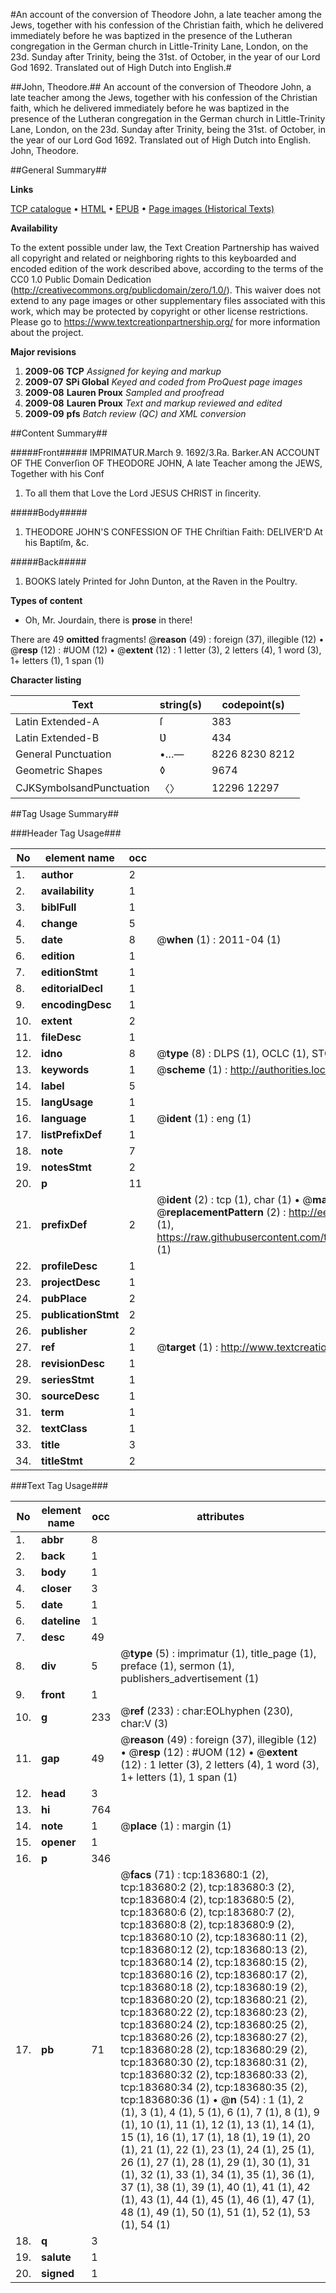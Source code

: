 #An account of the conversion of Theodore John, a late teacher among the Jews, together with his confession of the Christian faith, which he delivered immediately before he was baptized in the presence of the Lutheran congregation in the German church in Little-Trinity Lane, London, on the 23d. Sunday after Trinity, being the 31st. of October, in the year of our Lord God 1692. Translated out of High Dutch into English.#

##John, Theodore.##
An account of the conversion of Theodore John, a late teacher among the Jews, together with his confession of the Christian faith, which he delivered immediately before he was baptized in the presence of the Lutheran congregation in the German church in Little-Trinity Lane, London, on the 23d. Sunday after Trinity, being the 31st. of October, in the year of our Lord God 1692. Translated out of High Dutch into English.
John, Theodore.

##General Summary##

**Links**

[TCP catalogue](http://www.ota.ox.ac.uk/tcp/)  • 
[HTML](http://tei.it.ox.ac.uk/tcp/Texts-HTML/free/B03/B03911.html)  • 
[EPUB](http://tei.it.ox.ac.uk/tcp/Texts-EPUB/free/B03/B03911.epub) • 
[Page images (Historical Texts)](https://historicaltexts.jisc.ac.uk/eebo-99889358e)

**Availability**

To the extent possible under law, the Text Creation Partnership has waived all copyright and related or neighboring rights to this keyboarded and encoded edition of the work described above, according to the terms of the CC0 1.0 Public Domain Dedication (http://creativecommons.org/publicdomain/zero/1.0/). This waiver does not extend to any page images or other supplementary files associated with this work, which may be protected by copyright or other license restrictions. Please go to https://www.textcreationpartnership.org/ for more information about the project.

**Major revisions**

1. __2009-06__ __TCP__ *Assigned for keying and markup*
1. __2009-07__ __SPi Global__ *Keyed and coded from ProQuest page images*
1. __2009-08__ __Lauren Proux__ *Sampled and proofread*
1. __2009-08__ __Lauren Proux__ *Text and markup reviewed and edited*
1. __2009-09__ __pfs__ *Batch review (QC) and XML conversion*

##Content Summary##

#####Front#####
IMPRIMATUR.March 9. 1692/3.Ra. Barker.AN ACCOUNT OF THE Converſion OF THEODORE JOHN, A late Teacher among the JEWS, Together with his Conf
1. To all them that Love the Lord JESUS CHRIST in ſincerity.

#####Body#####

1. THEODORE JOHN'S CONFESSION OF THE Chriſtian Faith: DELIVER'D At his Baptiſm, &c.

#####Back#####

1. BOOKS lately Printed for John Dunton, at the Raven in the Poultry.

**Types of content**

  * Oh, Mr. Jourdain, there is **prose** in there!

There are 49 **omitted** fragments! 
 @__reason__ (49) : foreign (37), illegible (12)  •  @__resp__ (12) : #UOM (12)  •  @__extent__ (12) : 1 letter (3), 2 letters (4), 1 word (3), 1+ letters (1), 1 span (1)

**Character listing**


|Text|string(s)|codepoint(s)|
|---|---|---|
|Latin Extended-A|ſ|383|
|Latin Extended-B|Ʋ|434|
|General Punctuation|•…—|8226 8230 8212|
|Geometric Shapes|◊|9674|
|CJKSymbolsandPunctuation|〈〉|12296 12297|

##Tag Usage Summary##

###Header Tag Usage###

|No|element name|occ|attributes|
|---|---|---|---|
|1.|__author__|2||
|2.|__availability__|1||
|3.|__biblFull__|1||
|4.|__change__|5||
|5.|__date__|8| @__when__ (1) : 2011-04 (1)|
|6.|__edition__|1||
|7.|__editionStmt__|1||
|8.|__editorialDecl__|1||
|9.|__encodingDesc__|1||
|10.|__extent__|2||
|11.|__fileDesc__|1||
|12.|__idno__|8| @__type__ (8) : DLPS (1), OCLC (1), STC (3), EEBO-CITATION (1), PROQUEST (1), VID (1)|
|13.|__keywords__|1| @__scheme__ (1) : http://authorities.loc.gov/ (1)|
|14.|__label__|5||
|15.|__langUsage__|1||
|16.|__language__|1| @__ident__ (1) : eng (1)|
|17.|__listPrefixDef__|1||
|18.|__note__|7||
|19.|__notesStmt__|2||
|20.|__p__|11||
|21.|__prefixDef__|2| @__ident__ (2) : tcp (1), char (1)  •  @__matchPattern__ (2) : ([0-9\-]+):([0-9IVX]+) (1), (.+) (1)  •  @__replacementPattern__ (2) : http://eebo.chadwyck.com/downloadtiff?vid=$1&page=$2 (1), https://raw.githubusercontent.com/textcreationpartnership/Texts/master/tcpchars.xml#$1 (1)|
|22.|__profileDesc__|1||
|23.|__projectDesc__|1||
|24.|__pubPlace__|2||
|25.|__publicationStmt__|2||
|26.|__publisher__|2||
|27.|__ref__|1| @__target__ (1) : http://www.textcreationpartnership.org/docs/. (1)|
|28.|__revisionDesc__|1||
|29.|__seriesStmt__|1||
|30.|__sourceDesc__|1||
|31.|__term__|1||
|32.|__textClass__|1||
|33.|__title__|3||
|34.|__titleStmt__|2||


###Text Tag Usage###

|No|element name|occ|attributes|
|---|---|---|---|
|1.|__abbr__|8||
|2.|__back__|1||
|3.|__body__|1||
|4.|__closer__|3||
|5.|__date__|1||
|6.|__dateline__|1||
|7.|__desc__|49||
|8.|__div__|5| @__type__ (5) : imprimatur (1), title_page (1), preface (1), sermon (1), publishers_advertisement (1)|
|9.|__front__|1||
|10.|__g__|233| @__ref__ (233) : char:EOLhyphen (230), char:V (3)|
|11.|__gap__|49| @__reason__ (49) : foreign (37), illegible (12)  •  @__resp__ (12) : #UOM (12)  •  @__extent__ (12) : 1 letter (3), 2 letters (4), 1 word (3), 1+ letters (1), 1 span (1)|
|12.|__head__|3||
|13.|__hi__|764||
|14.|__note__|1| @__place__ (1) : margin (1)|
|15.|__opener__|1||
|16.|__p__|346||
|17.|__pb__|71| @__facs__ (71) : tcp:183680:1 (2), tcp:183680:2 (2), tcp:183680:3 (2), tcp:183680:4 (2), tcp:183680:5 (2), tcp:183680:6 (2), tcp:183680:7 (2), tcp:183680:8 (2), tcp:183680:9 (2), tcp:183680:10 (2), tcp:183680:11 (2), tcp:183680:12 (2), tcp:183680:13 (2), tcp:183680:14 (2), tcp:183680:15 (2), tcp:183680:16 (2), tcp:183680:17 (2), tcp:183680:18 (2), tcp:183680:19 (2), tcp:183680:20 (2), tcp:183680:21 (2), tcp:183680:22 (2), tcp:183680:23 (2), tcp:183680:24 (2), tcp:183680:25 (2), tcp:183680:26 (2), tcp:183680:27 (2), tcp:183680:28 (2), tcp:183680:29 (2), tcp:183680:30 (2), tcp:183680:31 (2), tcp:183680:32 (2), tcp:183680:33 (2), tcp:183680:34 (2), tcp:183680:35 (2), tcp:183680:36 (1)  •  @__n__ (54) : 1 (1), 2 (1), 3 (1), 4 (1), 5 (1), 6 (1), 7 (1), 8 (1), 9 (1), 10 (1), 11 (1), 12 (1), 13 (1), 14 (1), 15 (1), 16 (1), 17 (1), 18 (1), 19 (1), 20 (1), 21 (1), 22 (1), 23 (1), 24 (1), 25 (1), 26 (1), 27 (1), 28 (1), 29 (1), 30 (1), 31 (1), 32 (1), 33 (1), 34 (1), 35 (1), 36 (1), 37 (1), 38 (1), 39 (1), 40 (1), 41 (1), 42 (1), 43 (1), 44 (1), 45 (1), 46 (1), 47 (1), 48 (1), 49 (1), 50 (1), 51 (1), 52 (1), 53 (1), 54 (1)|
|18.|__q__|3||
|19.|__salute__|1||
|20.|__signed__|1||
